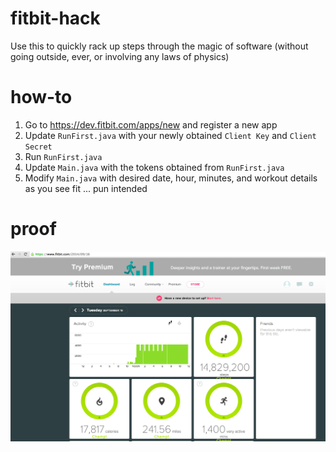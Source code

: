 fitbit-hack
===========

Use this to quickly rack up steps through the magic of software (without going outside, ever, or involving any laws of physics)


how-to
======

1. Go to https://dev.fitbit.com/apps/new and register a new app
2. Update `RunFirst.java` with your newly obtained `Client Key` and `Client Secret`
3. Run `RunFirst.java`
4. Update `Main.java` with the tokens obtained from `RunFirst.java`
5. Modify `Main.java` with desired date, hour, minutes, and workout details as you see fit ... pun intended 

proof
=====

![Fitbit Dashboard](Fitbit_Dashboard.png)
